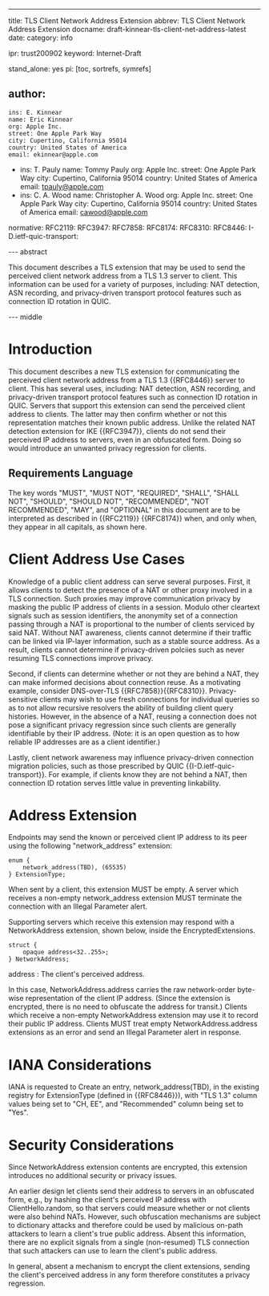 ---
title: TLS Client Network Address Extension
abbrev: TLS Client Network Address Extension
docname: draft-kinnear-tls-client-net-address-latest
date:
category: info

ipr: trust200902
keyword: Internet-Draft

stand_alone: yes
pi: [toc, sortrefs, symrefs]

author:
  -
    ins: E. Kinnear
    name: Eric Kinnear
    org: Apple Inc.
    street: One Apple Park Way
    city: Cupertino, California 95014
    country: United States of America
    email: ekinnear@apple.com
  -
    ins: T. Pauly
    name: Tommy Pauly
    org: Apple Inc.
    street: One Apple Park Way
    city: Cupertino, California 95014
    country: United States of America
    email: tpauly@apple.com
  -
    ins: C. A. Wood
    name: Christopher A. Wood
    org: Apple Inc.
    street: One Apple Park Way
    city: Cupertino, California 95014
    country: United States of America
    email: cawood@apple.com

normative:
  RFC2119:
  RFC3947:
  RFC7858:
  RFC8174:
  RFC8310:
  RFC8446:
  I-D.ietf-quic-transport:

--- abstract

This document describes a TLS extension that may be used to send the perceived
client network address from a TLS 1.3 server to client. This information can be
used for a variety of purposes, including: NAT detection, ASN recording, and
privacy-driven transport protocol features such as connection ID rotation in QUIC.

--- middle

# Introduction

This document describes a new TLS extension for communicating the perceived client
network address from a TLS 1.3 {{RFC8446}} server to client. This has several uses, including:
NAT detection, ASN recording, and privacy-driven transport protocol features
such as connection ID rotation in QUIC. Servers that support this extension can send the
perceived client address to clients. The latter may then confirm whether or not this
representation matches their known public address. Unlike the related NAT detection
extension for IKE {{RFC3947}}, clients do not send their perceived IP address to servers,
even in an obfuscated form. Doing so would introduce an unwanted privacy regression
for clients.

## Requirements Language

The key words "MUST", "MUST NOT", "REQUIRED", "SHALL", "SHALL NOT",
"SHOULD", "SHOULD NOT", "RECOMMENDED", "NOT RECOMMENDED", "MAY", and
"OPTIONAL" in this document are to be interpreted as described in
{{RFC2119}} {{RFC8174}} when, and only when, they appear in all capitals,
as shown here.

# Client Address Use Cases

Knowledge of a public client address can serve several purposes. First,
it allows clients to detect the presence of a NAT or other proxy involved in a
TLS connection. Such proxies may improve communication privacy by masking the public
IP address of clients in a session. Modulo other cleartext signals such as session
identifiers, the anonymity set of a connection passing through a NAT is proportional
to the number of clients serviced by said NAT.
Without NAT awareness, clients cannot determine if their traffic can be linked via
IP-layer information, such as a stable source address. As a result, clients cannot
determine if privacy-driven polciies such as never resuming TLS connections improve privacy.

Second, if clients can determine whether or not they are behind a NAT, they can make
informed decisions about connection reuse. As a motivating example, consider
DNS-over-TLS {{RFC7858}}{{RFC8310}}. Privacy-sensitive clients may wish to use fresh
connections for individual queries so as to not allow recursive resolvers the ability
of building client query histories. However, in the absence of a NAT, reusing a connection
does not pose a significant privacy regression since such clients are generally identifiable
by their IP address. (Note: it is an open question as to how reliable IP addresses
are as a client identifier.)

Lastly, client network awareness may influence privacy-driven connection
migration policies, such as those prescribed by QUIC {{I-D.ietf-quic-transport}}. For example,
if clients know they are not behind a NAT, then connection ID rotation serves little value
in preventing linkability.

# Address Extension

Endpoints may send the known or perceived client IP address to its peer using the following
"network_address" extension:

~~~
enum {
    network_address(TBD), (65535)
} ExtensionType;
~~~

When sent by a client, this extension MUST be empty. A server which receives a non-empty
network_address extension MUST terminate the connection with an Illegal Parameter alert.

Supporting servers which receive this extension may respond with a NetworkAddress extension,
shown below, inside the EncryptedExtensions.

~~~
struct {
    opaque address<32..255>;
} NetworkAddress;
~~~

address
: The client's perceived address.

In this case, NetworkAddress.address carries the raw network-order byte-wise representation
of the client IP address. (Since the extension is encrypted, there is no need to obfuscate
the address for transit.) Clients which receive a non-empty NetworkAddress extension may
use it to record their public IP address. Clients MUST treat empty NetworkAddress.address
extensions as an error and send an Illegal Parameter alert in response.

# IANA Considerations

IANA is requested to Create an entry, network_address(TBD), in the existing registry
for ExtensionType (defined in {{RFC8446}}), with "TLS 1.3" column values being set to
"CH, EE", and "Recommended" column being set to "Yes".

# Security Considerations

Since NetworkAddress extension contents are encrypted, this extension introduces
no additional security or privacy issues.

An earlier design let clients send their address to servers in an obfuscated form,
e.g., by hashing the client's perceived IP address with ClientHello.random, so that
servers could measure whether or not clients were also behind NATs. However, such
obfuscation mechanisms are subject to dictionary attacks and therefore could be
used by malicious on-path attackers to learn a client's true public address. Absent
this information, there are no explicit signals from a single (non-resumed) TLS
connection that such attackers can use to learn the client's public address.

In general, absent a mechanism to encrypt the client extensions, sending the
client's perceived address in any form therefore constitutes a privacy regression.
